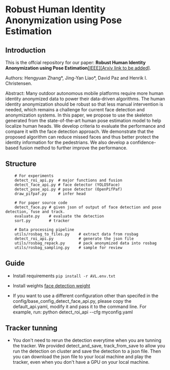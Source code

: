 # Robust Human Identity Anonymization using Pose Estimation

## Introduction

This is the offcial repository for our paper: __Robust Human Identity Anonymization using Pose Estimation__[[IEEE]](https://ieeexplore.ieee.org/document/9926568)[[Arxiv link to be added]]().

Authors: Hengyuan Zhang*, Jing-Yan Liao*, David Paz and Henrik I. Christensen.

Abstract: Many outdoor autonomous mobile platforms require more human identity anonymized data to power their data-driven algorithms. The human identity anonymization should be robust so that less manual intervention is needed, which remains a challenge for current face detection and anonymization systems. In this paper, we propose to use the skeleton generated from the state-of-the-art human pose estimation model to help localize human heads. We develop criteria to evaluate the performance and compare it with the face detection approach. We demonstrate that the proposed algorithm can reduce missed faces and thus better protect the identity information for the pedestrians. We also develop a confidence-based fusion method to further improve the performance.

## Structure
```
    # For experiments
    detect_roi_api.py  # major functions and fusion
    detect_face_api.py # face detector (YOLO5Face)
    detect_pose_api.py # pose detector (OpenPifPaf)
    draw_pifpaf.py     # infer head

    # For paper source code
    detect_face.py # given json of output of face detection and pose detection, fuse and track.    
    evaluate.py    # evaluate the detection
    sort.py        # tracker

    # Data processing pipeline
    utils/rosbag_to_files.py    # extract data from rosbag
    detect_roi_api.py           # generate the json file
    utils/rosbag_repack.py      # pack anonymized data into rosbag
    utils/rosbag_sampling.py    # sample for review
```

## Guide
- Install requirements
``pip install -r AVL.env.txt``
- Install weights
[face detection weight](https://drive.google.com/open?id=12O1RPth4CJR_Fk5-Izr4a466PpVxzV9R&authuser=j3liao%40ucsd.edu&usp=drive_fs)

- If you want to use a different configuration other than specifed in the config/base_config_detect_face_api.py, please copy the default_api.yaml, modify it and pass it to the command line. For example, run: python detect_roi_api --cfg myconfig.yaml


## Tracker tunning
- You don't need to rerun the detection everytime when you are tunning the tracker. We provided detect_and_save, track_from_save to allow you run the detection on cluster and save the detection to a json file. Then you can download the json file to your local machine and play the tracker, even when you don't have a GPU on your local machine.
